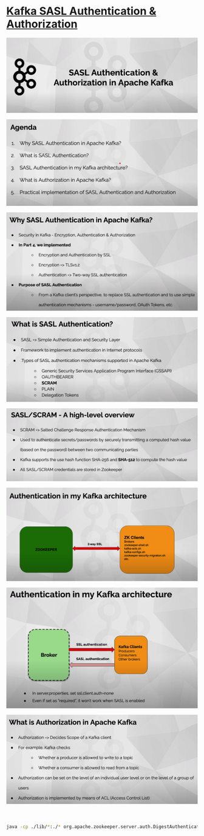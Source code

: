 # [Kafka SASL Authentication & Authorization](https://www.youtube.com/watch?v=dC1q6LSD0F0)

![](./images/08.png)

![](./images/09.png)

![](./images/10.png)

![](./images/11.png)

![](./images/12.png)

![](./images/13.png)

![](./images/14.png)

![](./images/15.png)

```bash


java -cp ./lib/*:./* org.apache.zookeeper.server.auth.DigestAuthenticationProvider su:passwd

```


